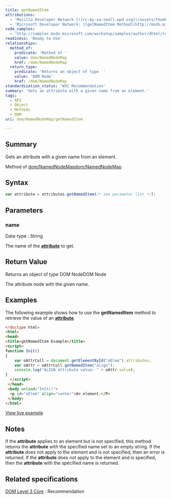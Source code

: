 ```yaml
---
title: getNamedItem
attributions:
  - 'Mozilla Developer Network [![cc-by-sa-small-wpd.svg](/assets/thumb/8/8c/cc-by-sa-small-wpd.svg/120px-cc-by-sa-small-wpd.svg.png)](http://creativecommons.org/licenses/by-sa/3.0/us/): [[getNamedItem](https://developer.mozilla.org/en-US/docs/Web/API/NamedNodeMap) Article]'
  - 'Microsoft Developer Network: [[getNamedItem Method](http://msdn.microsoft.com/en-us/library/ie/ms536441(v=vs.85).aspx) Article]'
code_samples:
  - 'http://samples.msdn.microsoft.com/workshop/samples/author/dhtml/refs/getNamedItemEx1.htm'
readiness: 'Ready to Use'
relationships:
  method_of:
    predicate: 'Method of '
    value: dom/NamedNodeMap
    href: /dom/NamedNodeMap
  return_type:
    predicate: 'Returns an object of type  '
    value: 'DOM Node'
    href: /dom/NamedNodeMap
standardization_status: 'W3C Recommendation'
summary: 'Gets an attribute with a given name from an element.'
tags:
  - API
  - Object
  - Methods
  - DOM
uri: dom/NamedNodeMap/getNamedItem

---
```

## Summary

Gets an attribute with a given name from an element.

Method of [dom/NamedNodeMap](/dom/NamedNodeMap)[dom/NamedNodeMap](/dom/NamedNodeMap)

## Syntax

``` js
var attribute = attributes.getNamedItem(/* see parameter list */);
```

## Parameters

### name

 Data-type
:   String

 The name of the [**attribute**](/dom/HTMLElement) to get.

## Return Value

Returns an object of type DOM NodeDOM Node

The attribute node with the given name.

## Examples

The following example shows how to use the **getNamedItem** method to retrieve the value of an [**attribute**](/dom/HTMLElement).

``` html
<!doctype html>
<html>
<head>
<title>getNamedItem Example</title>
<script>
function Init()
{
    var oAttrColl = document.getElementById("oElem").attributes;
    var oAttr = oAttrColl.getNamedItem("align");
    console.log("ALIGN attribute value: " + oAttr.value);
}
  </script>
 </head>
 <body onload="Init()">
  <p id="oElem" align="center">An element.</P>
 </body>
</html>
```

[View live example](http://samples.msdn.microsoft.com/workshop/samples/author/dhtml/refs/getNamedItemEx1.htm)

## Notes

If the **attribute** applies to an element but is not specified, this method returns the **attribute** with the specified name set to an empty string. If the **attribute** does not apply to the element and is not specified, then an error is returned. If the **attribute** does not apply to the element and is specified, then the **attribute** with the specified name is returned.

## Related specifications

[DOM Level 3 Core](http://www.w3.org/TR/DOM-Level-3-Core/)
:   Recommendation
